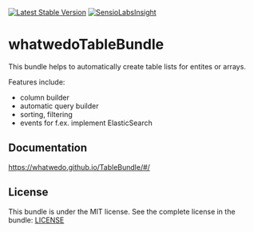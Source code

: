 [![Latest Stable Version](https://poser.pugx.org/whatwedo/table-bundle/v/stable)](https://packagist.org/packages/whatwedo/table-bundle)
[![SensioLabsInsight](https://insight.sensiolabs.com/projects/8d9abdb9-0543-4610-bf06-7ff8a08532f4/mini.png)](https://insight.sensiolabs.com/projects/8d9abdb9-0543-4610-bf06-7ff8a08532f4)

# whatwedoTableBundle

This bundle helps to automatically create table lists for entites or arrays.

Features include:

- column builder
- automatic query builder
- sorting, filtering
- events for f.ex. implement ElasticSearch

## Documentation

https://whatwedo.github.io/TableBundle/#/

## License

This bundle is under the MIT license. See the complete license in the bundle: [LICENSE](LICENSE)

